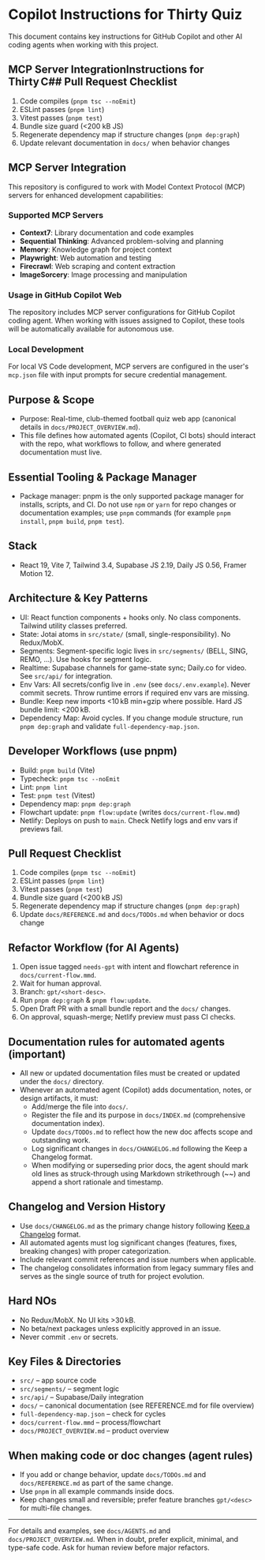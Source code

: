 # Copilot Instructions for Thirty Quiz

This document contains key instructions for GitHub Copilot and other AI coding agents when working with this project.

## MCP Server IntegrationInstructions for Thirty C## Pull Request Checklist

1. Code compiles (`pnpm tsc --noEmit`)
2. ESLint passes (`pnpm lint`)
3. Vitest passes (`pnpm test`)
4. Bundle size guard (<200 kB JS)
5. Regenerate dependency map if structure changes (`pnpm dep:graph`)
6. Update relevant documentation in `docs/` when behavior changes

## MCP Server Integration

This repository is configured to work with Model Context Protocol (MCP) servers for enhanced development capabilities:

### Supported MCP Servers

- **Context7**: Library documentation and code examples
- **Sequential Thinking**: Advanced problem-solving and planning
- **Memory**: Knowledge graph for project context
- **Playwright**: Web automation and testing
- **Firecrawl**: Web scraping and content extraction
- **ImageSorcery**: Image processing and manipulation

### Usage in GitHub Copilot Web

The repository includes MCP server configurations for GitHub Copilot coding agent. When working with issues assigned to Copilot, these tools will be automatically available for autonomous use.

### Local Development

For local VS Code development, MCP servers are configured in the user's `mcp.json` file with input prompts for secure credential management.

## Purpose & Scope

- Purpose: Real-time, club-themed football quiz web app (canonical details in `docs/PROJECT_OVERVIEW.md`).
- This file defines how automated agents (Copilot, CI bots) should interact with the repo, what workflows to follow, and where generated documentation must live.

## Essential Tooling & Package Manager

- Package manager: pnpm is the only supported package manager for installs, scripts, and CI. Do not use `npm` or `yarn` for repo changes or documentation examples; use `pnpm` commands (for example `pnpm install`, `pnpm build`, `pnpm test`).

## Stack

- React 19, Vite 7, Tailwind 3.4, Supabase JS 2.19, Daily JS 0.56, Framer Motion 12.

## Architecture & Key Patterns

- UI: React function components + hooks only. No class components. Tailwind utility classes preferred.
- State: Jotai atoms in `src/state/` (small, single-responsibility). No Redux/MobX.
- Segments: Segment-specific logic lives in `src/segments/` (BELL, SING, REMO, ...). Use hooks for segment logic.
- Realtime: Supabase channels for game-state sync; Daily.co for video. See `src/api/` for integration.
- Env Vars: All secrets/config live in `.env` (see `docs/.env.example`). Never commit secrets. Throw runtime errors if required env vars are missing.
- Bundle: Keep new imports <10 kB min+gzip where possible. Hard JS bundle limit: <200 kB.
- Dependency Map: Avoid cycles. If you change module structure, run `pnpm dep:graph` and validate `full-dependency-map.json`.

## Developer Workflows (use pnpm)

- Build: `pnpm build` (Vite)
- Typecheck: `pnpm tsc --noEmit`
- Lint: `pnpm lint`
- Test: `pnpm test` (Vitest)
- Dependency map: `pnpm dep:graph`
- Flowchart update: `pnpm flow:update` (writes `docs/current-flow.mmd`)
- Netlify: Deploys on push to `main`. Check Netlify logs and env vars if previews fail.

## Pull Request Checklist

1. Code compiles (`pnpm tsc --noEmit`)
2. ESLint passes (`pnpm lint`)
3. Vitest passes (`pnpm test`)
4. Bundle size guard (<200 kB JS)
5. Regenerate dependency map if structure changes (`pnpm dep:graph`)
6. Update `docs/REFERENCE.md` and `docs/TODOs.md` when behavior or docs change

## Refactor Workflow (for AI Agents)

1. Open issue tagged `needs-gpt` with intent and flowchart reference in `docs/current-flow.mmd`.
2. Wait for human approval.
3. Branch: `gpt/<short-desc>`.
4. Run `pnpm dep:graph` & `pnpm flow:update`.
5. Open Draft PR with a small bundle report and the `docs/` changes.
6. On approval, squash-merge; Netlify preview must pass CI checks.

## Documentation rules for automated agents (important)

- All new or updated documentation files must be created or updated under the `docs/` directory.
- Whenever an automated agent (Copilot) adds documentation, notes, or design artifacts, it must:
  - Add/merge the file into `docs/`.
  - Register the file and its purpose in `docs/INDEX.md` (comprehensive documentation index).
  - Update `docs/TODOs.md` to reflect how the new doc affects scope and outstanding work.
  - Log significant changes in `docs/CHANGELOG.md` following the Keep a Changelog format.
  - When modifying or superseding prior docs, the agent should mark old lines as struck-through using Markdown strikethrough (~~) and append a short rationale and timestamp.

## Changelog and Version History

- Use `docs/CHANGELOG.md` as the primary change history following [Keep a Changelog](https://keepachangelog.com/) format.
- All automated agents must log significant changes (features, fixes, breaking changes) with proper categorization.
- Include relevant commit references and issue numbers when applicable.
- The changelog consolidates information from legacy summary files and serves as the single source of truth for project evolution.

## Hard NOs

- No Redux/MobX. No UI kits >30 kB.
- No beta/next packages unless explicitly approved in an issue.
- Never commit `.env` or secrets.

## Key Files & Directories

- `src/` – app source code
- `src/segments/` – segment logic
- `src/api/` – Supabase/Daily integration
- `docs/` – canonical documentation (see REFERENCE.md for file overview)
- `full-dependency-map.json` – check for cycles
- `docs/current-flow.mmd` – process/flowchart
- `docs/PROJECT_OVERVIEW.md` – product overview

## When making code or doc changes (agent rules)

- If you add or change behavior, update `docs/TODOs.md` and `docs/REFERENCE.md` as part of the same change.
- Use `pnpm` in all example commands inside docs.
- Keep changes small and reversible; prefer feature branches `gpt/<desc>` for multi-file changes.

---

For details and examples, see `docs/AGENTS.md` and `docs/PROJECT_OVERVIEW.md`. When in doubt, prefer explicit, minimal, and type-safe code. Ask for human review before major refactors.
